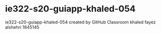 # ie322-s20-guiapp-khaled-054
ie322-s20-guiapp-khaled-054 created by GitHub Classroom
khaled fayez alshehri 1845145

